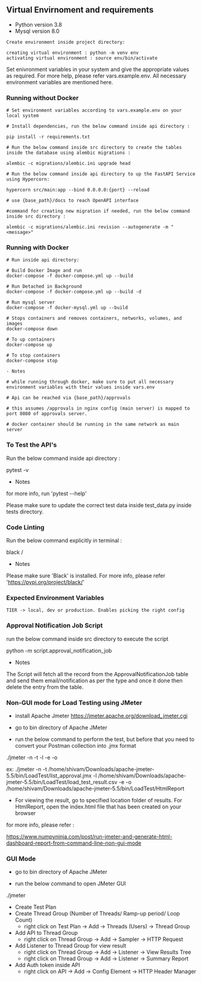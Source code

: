 ## Virtual Envirnoment and requirements

- Python version 3.8
- Mysql version 8.0

```
Create environment inside project directory:

creating virtual environment : python -m venv env
activating virtual environment : source env/bin/activate

```

Set enivronment variables in your system and give the appropriate values as required. For more help, please refer vars.example.env. All necessary environment variables are mentioned here.


### Running without Docker

```
# Set environment variables according to vars.example.env on your local system

# Install dependencies, run the below command inside api directory :

pip install -r requirements.txt

# Run the below command inside src directory to create the tables inside the database using alembic migrations :

alembic -c migrations/alembic.ini upgrade head

# Run the below command inside api directory to up the FastAPI Service using Hypercorn:

hypercorn src/main:app --bind 0.0.0.0:{port} --reload

# use {base_path}/docs to reach OpenAPI interface

#command for creating new migration if needed, run the below command inside src directory :

alembic -c migrations/alembic.ini revision --autogenerate -m "<message>"

```

### Running with Docker
```
# Run inside api directory:

# Build Docker Image and run
docker-compose -f docker-compose.yml up --build 

# Run Detached in Background
docker-compose -f docker-compose.yml up --build -d

# Run mysql server 
docker-compose -f docker-mysql.yml up --build 

# Stops containers and removes containers, networks, volumes, and images
docker-compose down

# To up containers
docker-compose up

# To stop containers
docker-compose stop

- Notes

# while running through docker, make sure to put all necessary environment variables with their values inside vars.env

# Api can be reached via {base_path}/approvals

# this assumes /approvals in nginx config (main server) is mapped to port 8080 of approvals server.

# docker container should be running in the same network as main server

```

### To Test the API's

Run the below command inside api directory :

pytest -v

- Notes

for more info, run 'pytest --help'

Please make sure to update the correct test data inside test_data.py inside tests directory.

### Code Linting

Run the below command explicitly in terminal :

black <filename>/<path>

- Notes

Please make sure 'Black' is installed. For more info, please refer 'https://pypi.org/project/black/'


### Expected Environment Variables
```
TIER -> local, dev or production. Enables picking the right config
```

### Approval Notification Job Script

run the below command inside src directory to execute the script

python -m script.approval_notification_job

- Notes

The Script will fetch all the record from the ApprovalNotificationJob table and send them email/notification as per the type and once it done then delete the entry from the table.

### Non-GUI mode for Load Testing using JMeter

- install Apache Jmeter https://jmeter.apache.org/download_jmeter.cgi

- go to bin directory of Apache JMeter

- run the below command to perform the test, but before that you need to convert your Postman collection into .jmx format

./jmeter -n -t <location-of-jmeter-script> -l <location-of-result-file> -e -o <location-of-output-folder>

ex: ./jmeter -n -t /home/shivam/Downloads/apache-jmeter-5.5/bin/LoadTest/list_approval.jmx -l /home/shivam/Downloads/apache-jmeter-5.5/bin/LoadTest/load_test_result.csv -e -o /home/shivam/Downloads/apache-jmeter-5.5/bin/LoadTest/HtmlReport

-  For viewing the result, go to specified location folder of results. For HtmlReport, open the index.html file that has been created on your browser

for more info, please refer :

https://www.numpyninja.com/post/run-jmeter-and-generate-html-dashboard-report-from-command-line-non-gui-mode

### GUI Mode

- go to bin directory of Apache JMeter

- run the below command to open JMeter GUI

./jmeter 

* Create Test Plan
* Create Thread Group (Number of Threads/ Ramp-up period/ Loop Count)
    - right click on Test Plan -> Add -> Threads (Users) -> Thread Group
* Add API to Thread Group
    - right click on Thread Group -> Add -> Sampler -> HTTP Request 
* Add Listener to Thread Group for view result
    - right click on Thread Group -> Add -> Listener -> View Results Tree 
    - right click on Thread Group -> Add -> Listener -> Summary Report 
* Add Auth token inside API
    - right click on API -> Add -> Config Element -> HTTP Header Manager

